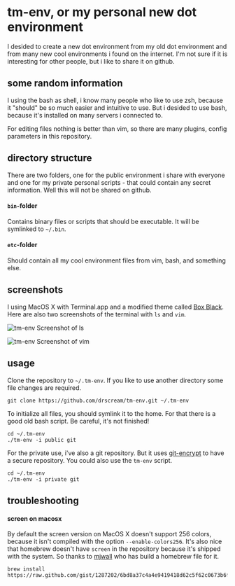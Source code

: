 # tm-env, or my personal new dot environment

I desided to create a new dot environment from my old dot environment
and from many new cool environments i found on the internet. I'm not
sure if it is interesting for other people, but i like to share it on
github.

## some random information

I using the bash as shell, i know many people who like to use zsh,
because it "should" be so much easier and intuitive to use. But i
desided to use bash, because it's installed on many servers i 
connected to.

For editing files nothing is better than vim, so there are many
plugins, config parameters in this repository.

## directory structure

There are two folders, one for the public environment i share with
everyone and one for my private personal scripts - that could contain
any secret information. Well this will not be shared on github.

#### `bin`-folder

Contains binary files or scripts that should be executable. It will
be symlinked to `~/.bin`.

#### `etc`-folder

Should contain all my cool environment files from vim, bash, and
something else.

## screenshots

I using MacOS X with Terminal.app and a modified theme called
[Box Black](https://gist.github.com/3849042). Here are also two screenshots of
the terminal with `ls` and `vim`.

![tm-env Screenshot of ls](http://up.frubar.net/2307/tm-env_ls.png)

![tm-env Screenshot of vim](http://up.frubar.net/2308/tm-env_vim.png)

## usage

Clone the repository to `~/.tm-env`. If you like to use another directory some
file changes are required.

    git clone https://github.com/drscream/tm-env.git ~/.tm-env

To initialize all files, you should symlink it to the home. For that there is
a good old bash script. Be careful, it's not finished!

    cd ~/.tm-env
	./tm-env -i public git

For the private use, i've also a git repository. But it uses
[git-encrypt](/shadowhand/git-encrypt) to have a secure repository. You could
also use the `tm-env` script.

    cd ~/.tm-env
	./tm-env -i private git

## troubleshooting

#### screen on macosx

By default the screen version on MacOS X doesn't support 256 colors, because it
isn't compiled with the option `--enable-colors256`. It's also nice that
homebrew doesn't have `screen` in the repository because it's shipped with the
system. So thanks to [mjwall](/mjwall) who has build a homebrew file for it.

    brew install
	https://raw.github.com/gist/1287202/6bd8a37c4a4e9419418d62c5f62c0673b6ffe444/screen.rb

